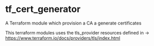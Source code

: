 # tf_cert_generator

A Terraform module which provision a CA a generate certificates

This terraform modules uses the tls_provider resources defined in -> https://www.terraform.io/docs/providers/tls/index.html
